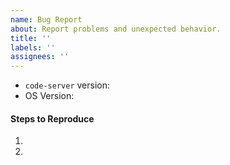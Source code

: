```yaml
---
name: Bug Report
about: Report problems and unexpected behavior.
title: ''
labels: ''
assignees: ''
---
```


<!-- Please search existing issues to avoid creating duplicates. -->
<!-- All extension-specific issues should be created with the `Extension Bug` template. -->

- `code-server` version: <!-- The version of code-server -->
- OS Version: <!-- OS version, cloud provider,  -->

#### Steps to Reproduce

1.
2.
